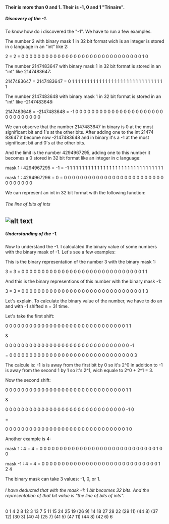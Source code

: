 #### Their is more than 0 and 1. Their is -1, 0 and 1 "Trinaire".

##### Discovery of the -1.

To know how do i discovered the "-1". We have to run a few examples.

The number 2 with binary mask 1 in 32 bit format wich is an integer is stored in c language in an "int" like 2:

2 = 2 = 0 0 0 0 0 0 0 0 0 0 0 0 0 0 0 0 0 0 0 0 0 0 0 0 0 0 0 0 0 0 1 0

The number 2147483647 with binary mask 1 in 32 bit format is stored in an "int" like 2147483647:

2147483647 = 2147483647 = 0 1 1 1 1 1 1 1 1 1 1 1 1 1 1 1 1 1 1 1 1 1 1 1 1 1 1 1 1 1 1 1

The number 2147483648 with binary mask 1 in 32 bit format is stored in an "int" like -2147483648:

2147483648 = -2147483648 = -1 0 0 0 0 0 0 0 0 0 0 0 0 0 0 0 0 0 0 0 0 0 0 0 0 0 0 0 0 0 0 0

We can observe that the number 2147483647 in binary is 0 at the most significant bit and 1's at the other bits. After adding one to the int 21474    83647 it become now -2147483648 and in binary it's a -1 at the most significant bit and 0's at the other bits.

And the limit is the number 4294967295, adding one to this number it becomes a 0 stored in 32 bit format like an integer in c language:

mask 1 : 4294967295 = -1 = -1 1 1 1 1 1 1 1 1 1 1 1 1 1 1 1 1 1 1 1 1 1 1 1 1 1 1 1 1 1 1 1 

mask 1 : 4294967296 = 0 = 0 0 0 0 0 0 0 0 0 0 0 0 0 0 0 0 0 0 0 0 0 0 0 0 0 0 0 0 0 0 0 0

We can represent an int in 32 bit format with the following function:

###### The line of bits of ints
![alt text](https://github.com/lahbabic/c_hack/blob/main/triangular_function_of_ints.png)
---
##### Understanding of the -1.

Now to understand the -1. I calculated the binary value of some numbers with the binary mask of -1. Let's see a few examples:


This is the binary representation of the number 3 with the binary mask 1: 

3 = 3 = 0 0 0 0 0 0 0 0 0 0 0 0 0 0 0 0 0 0 0 0 0 0 0 0 0 0 0 0 0 0 1 1 

And this is the binary representions of this number with the binary mask -1:

3 = 3 = 0 0 0 0 0 0 0 0 0 0 0 0 0 0 0 0 0 0 0 0 0 0 0 0 0 0 0 0 0 0 1 3 

Let's explain. To calculate the binary value of the number, we have to do an and with -1 shifted n = 31 time.

Let's take the first shift:

0 0 0 0 0 0 0 0 0 0 0 0 0 0 0 0 0 0 0 0 0 0 0 0 0 0 0 0 0 0 1  1 

&

0 0 0 0 0 0 0 0 0 0 0 0 0 0 0 0 0 0 0 0 0 0 0 0 0 0 0 0 0 0 0 -1

=
0 0 0 0 0 0 0 0 0 0 0 0 0 0 0 0 0 0 0 0 0 0 0 0 0 0 0 0 0 0 0 3

The calcule is: -1 is is away from the first bit by 0 so it's 2^0 in addition to -1 is away from the second 1 by 1 so it's 2^1, wich equale to 2^0 + 2^1 = 3.

Now the second shift:

0 0 0 0 0 0 0 0 0 0 0 0 0 0 0 0 0 0 0 0 0 0 0 0 0 0 0 0 0 0  1 1 

&

0 0 0 0 0 0 0 0 0 0 0 0 0 0 0 0 0 0 0 0 0 0 0 0 0 0 0 0 0 0 -1 0

=

0 0 0 0 0 0 0 0 0 0 0 0 0 0 0 0 0 0 0 0 0 0 0 0 0 0 0 0 0 0  1 0

Another example is 4:

mask 1 : 4 = 4 = 0 0 0 0 0 0 0 0 0 0 0 0 0 0 0 0 0 0 0 0 0 0 0 0 0 0 0 0 0 1 0 0 

mask -1 : 4 = 4 = 0 0 0 0 0 0 0 0 0 0 0 0 0 0 0 0 0 0 0 0 0 0 0 0 0 0 0 0 0 1 2 4 

The binary mask can take 3 values: -1, 0, or 1. 

###### I have deducted that with the mask -1: 1 bit becomes 32 bits. And the representation of that bit value is "the line of bits of ints".

0 1 4 2 8 12 3 13 7 5 11 15 24 25 19 (26 9) 14 18 27 28 22 (29 11) (44 8) (37 12) (30 3) (40 4) (25 7) (41 5) (47 11) (44 8) (42 6) 6 
